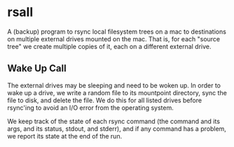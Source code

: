 # rsall

A (backup) program to rsync local filesystem trees on a mac to destinations on multiple external drives mounted on the mac.  That is, for each "source tree" we create multiple copies of it, each on a different external drive.

## Wake Up Call

The external drives may be sleeping and need to be woken up.  In order to wake up a drive, we write a random file to its mountpoint directory, sync the file to disk, and delete the file.  We do this for all listed drives before rsync'ing to avoid an I/O error from the operating system.

We keep track of the state of each rsync command (the command and its args, and its status, stdout, and stderr), and if any command has a problem, we report its state at the end of the run.
